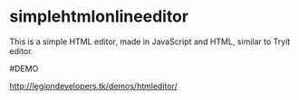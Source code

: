 # simplehtmlonlineeditor
This is a simple HTML editor, made in JavaScript and HTML, similar to Tryit editor.

#DEMO

http://legiondevelopers.tk/demos/htmleditor/
